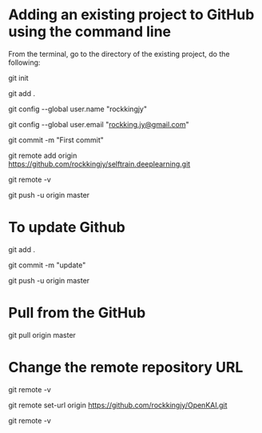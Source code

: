 # Adding an existing project to GitHub using the command line

From the terminal, go to the directory of the existing project, do the following:

git init

git add .

git config --global user.name "rockkingjy"

git config --global user.email "rockking.jy@gmail.com"

git commit -m "First commit"

git remote add origin https://github.com/rockkingjy/selftrain.deeplearning.git

git remote -v

git push -u origin master

# To update Github

git add .

git commit -m "update"

git push -u origin master

# Pull from the GitHub
git pull origin master

# Change the remote repository URL

git remote -v

git remote set-url origin https://github.com/rockkingjy/OpenKAI.git

git remote -v

